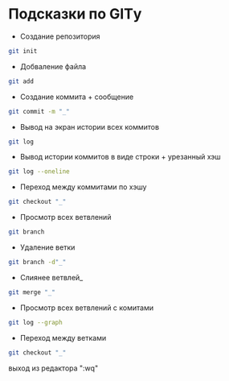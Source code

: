# Подсказки по GITу

* Создание репозитория 
```sh 
git init
```
* Добваление файла
```sh
git add
```
* Создание коммита + сообщение
```sh
git commit -m "_"
```
* Вывод на экран истории всех коммитов
```sh
git log
```
* Вывод истории коммитов в виде строки + урезанный хэш 
```sh
git log --oneline
```
* Переход между коммитами по хэшу
```sh
git checkout "_"
```
* Просмотр всех ветвлений
```sh
git branch
```
* Удаление ветки
```sh
git branch -d"_"
```
* Слиянее ветвлей_
```sh
git merge "_"
```
* Просмотр всех ветвлений с комитами
```sh
git log --graph
```
* Переход между ветками
```sh
git checkout "_"
```
выход из редактора ":wq"
